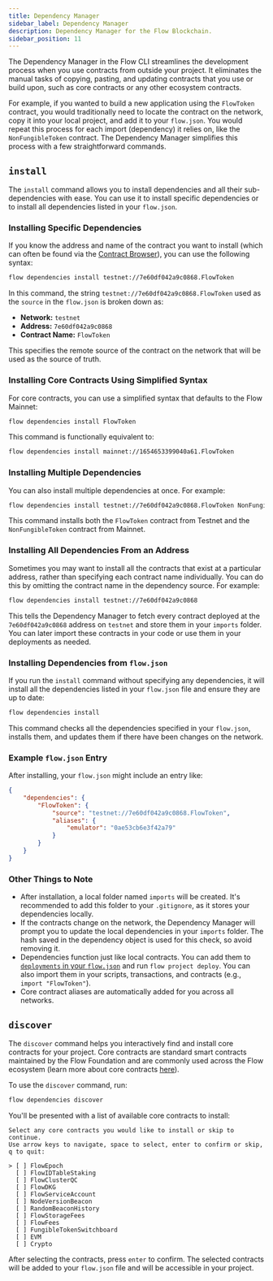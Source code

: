 ```yaml
---
title: Dependency Manager
sidebar_label: Dependency Manager
description: Dependency Manager for the Flow Blockchain.
sidebar_position: 11
---
```


The Dependency Manager in the Flow CLI streamlines the development process when you use contracts from outside your project. It eliminates the manual tasks of copying, pasting, and updating contracts that you use or build upon, such as core contracts or any other ecosystem contracts.

For example, if you wanted to build a new application using the `FlowToken` contract, you would traditionally need to locate the contract on the network, copy it into your local project, and add it to your `flow.json`. You would repeat this process for each import (dependency) it relies on, like the `NonFungibleToken` contract. The Dependency Manager simplifies this process with a few straightforward commands.

## `install`

The `install` command allows you to install dependencies and all their sub-dependencies with ease. You can use it to install specific dependencies or to install all dependencies listed in your `flow.json`.

### Installing Specific Dependencies

If you know the address and name of the contract you want to install (which can often be found via the [Contract Browser](https://contractbrowser.com/)), you can use the following syntax:

```bash
flow dependencies install testnet://7e60df042a9c0868.FlowToken
```

In this command, the string `testnet://7e60df042a9c0868.FlowToken` used as the `source` in the `flow.json` is broken down as:

- **Network:** `testnet`
- **Address:** `7e60df042a9c0868`
- **Contract Name:** `FlowToken`

This specifies the remote source of the contract on the network that will be used as the source of truth.

### Installing Core Contracts Using Simplified Syntax

For core contracts, you can use a simplified syntax that defaults to the Flow Mainnet:

```bash
flow dependencies install FlowToken
```

This command is functionally equivalent to:

```bash
flow dependencies install mainnet://1654653399040a61.FlowToken
```

### Installing Multiple Dependencies

You can also install multiple dependencies at once. For example:

```bash
flow dependencies install testnet://7e60df042a9c0868.FlowToken NonFungibleToken
```

This command installs both the `FlowToken` contract from Testnet and the `NonFungibleToken` contract from Mainnet.

### Installing All Dependencies From an Address

Sometimes you may want to install all the contracts that exist at a particular address, rather than specifying each contract name individually. You can do this by omitting the contract name in the dependency source. For example:

```bash
flow dependencies install testnet://7e60df042a9c0868
```

This tells the Dependency Manager to fetch every contract deployed at the `7e60df042a9c0868` address on `testnet` and store them in your `imports` folder. You can later import these contracts in your code or use them in your deployments as needed.

### Installing Dependencies from `flow.json`

If you run the `install` command without specifying any dependencies, it will install all the dependencies listed in your `flow.json` file and ensure they are up to date:

```bash
flow dependencies install
```

This command checks all the dependencies specified in your `flow.json`, installs them, and updates them if there have been changes on the network.

### Example `flow.json` Entry

After installing, your `flow.json` might include an entry like:

```json
{
    "dependencies": {
        "FlowToken": {
            "source": "testnet://7e60df042a9c0868.FlowToken",
            "aliases": {
                "emulator": "0ae53cb6e3f42a79"
            }
        }
    }
}
```

### Other Things to Note

- After installation, a local folder named `imports` will be created. It's recommended to add this folder to your `.gitignore`, as it stores your dependencies locally.
- If the contracts change on the network, the Dependency Manager will prompt you to update the local dependencies in your `imports` folder. The hash saved in the dependency object is used for this check, so avoid removing it.
- Dependencies function just like local contracts. You can add them to [`deployments` in your `flow.json`](./deployment/deploy-project-contracts.md) and run `flow project deploy`. You can also import them in your scripts, transactions, and contracts (e.g., `import "FlowToken"`).
- Core contract aliases are automatically added for you across all networks.

## `discover`

The `discover` command helps you interactively find and install core contracts for your project. Core contracts are standard smart contracts maintained by the Flow Foundation and are commonly used across the Flow ecosystem (learn more about core contracts [here](../../build/core-contracts/index.md)).

To use the `discover` command, run:

```bash
flow dependencies discover
```

You'll be presented with a list of available core contracts to install:

```shell
Select any core contracts you would like to install or skip to continue.
Use arrow keys to navigate, space to select, enter to confirm or skip, q to quit:

> [ ] FlowEpoch
  [ ] FlowIDTableStaking
  [ ] FlowClusterQC
  [ ] FlowDKG
  [ ] FlowServiceAccount
  [ ] NodeVersionBeacon
  [ ] RandomBeaconHistory
  [ ] FlowStorageFees
  [ ] FlowFees
  [ ] FungibleTokenSwitchboard
  [ ] EVM
  [ ] Crypto
```

After selecting the contracts, press `enter` to confirm. The selected contracts will be added to your `flow.json` file and will be accessible in your project.